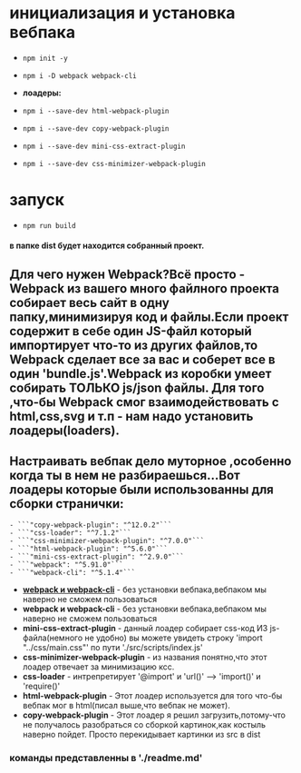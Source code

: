 # **инициализация и установка вебпака**  
  - ```npm init -y```  
  - ```npm i -D webpack webpack-cli```  
  - **лоадеры:**
  - ```npm i --save-dev html-webpack-plugin```  
  - ```npm i --save-dev copy-webpack-plugin```  

  - ```npm i --save-dev mini-css-extract-plugin```  
  - ```npm i --save-dev css-minimizer-webpack-plugin```  

# **запуск**  
  - ```npm run build```

#### в папке dist будет находится собранный проект.

## Для чего нужен Webpack?Всё просто - Webpack из вашего много файлного проекта собирает весь сайт в одну папку,минимизируя код и файлы.Если проект содержит в себе один JS-файл который импортирует что-то из других файлов,то Webpack сделает все за вас и соберет все в один 'bundle.js'.Webpack из коробки умеет собирать ТОЛЬКО js/json файлы. Для того ,что-бы Webpack смог взаимодействовать с html,css,svg и т.п - нам надо установить лоадеры(loaders).  

## Настраивать вебпак дело муторное ,особенно когда ты в нем не разбираешься...Вот лоадеры которые были использованны для сборки странички:  
    - ```"copy-webpack-plugin": "^12.0.2"```  
    - ```"css-loader": "^7.1.2"```  
    - ```"css-minimizer-webpack-plugin": "^7.0.0"```  
    - ```"html-webpack-plugin": "^5.6.0"```  
    - ```"mini-css-extract-plugin": "^2.9.0"```  
    - ```"webpack": "^5.91.0"```  
    - ```"webpack-cli": "^5.1.4"```  
- [**webpack и webpack-cli**](https://www.npmjs.com/package/webpack) - без установки вебпака,вебпаком мы наверно не сможем пользоваться
- **webpack и webpack-cli** - без установки вебпака,вебпаком мы наверно не сможем пользоваться
- **mini-css-extract-plugin** - данный лоадер собирает css-код ИЗ js-файла(немного не удобно) вы можете увидеть строку 'import "../css/main.css"' по пути './src/scripts/index.js'
- **css-minimizer-webpack-plugin** - из названия понятно,что этот лоадер отвечает за минимизацию ксс. 
- **css-loader** - интрепретирует '@import' и 'url()' --> 'import()' и 'require()'
- **html-webpack-plugin** - Этот лоадер используется для того что-бы вебпак мог в html(писал выше,что вебпак не может).
- **copy-webpack-plugin** - Этот лоадер я решил загрузить,потому-что не получалось разобраться со сборкой картинок,как костыль наверно пойдет. Просто перекидывает картинки из src в dist

### команды представленны в './readme.md'
